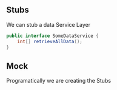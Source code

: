 ## Stubs
We can stub a data Service Layer

```java
public interface SomeDataService {
    int[] retrieveAllData();
}
```


## Mock
Programatically we are creating the Stubs
